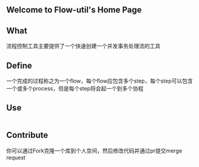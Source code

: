 ## Welcome to Flow-util's Home Page

## What
流程控制工具主要提供了一个快速创建一个并发事务处理流的工具

## Define
一个完成的过程称之为一个flow，每个flow应包含多个step，每个step可以包含一个或多个process，但是每个step将会起一个到多个协程

## Use
```
```

## Contribute
你可以通过Fork克隆一个库到个人空间，然后修改代码并通过pr提交merge request

